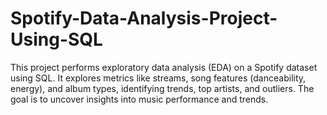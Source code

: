 # Spotify-Data-Analysis-Project-Using-SQL
This project performs exploratory data analysis (EDA) on a Spotify dataset using SQL. It explores metrics like streams, song features (danceability, energy), and album types, identifying trends, top artists, and outliers. The goal is to uncover insights into music performance and trends.
